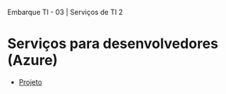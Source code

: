 ﻿Embarque TI - 03 | Serviços de TI 2

# Serviços para desenvolvedores (Azure)

- [Projeto](./projeto_modulo.md)
